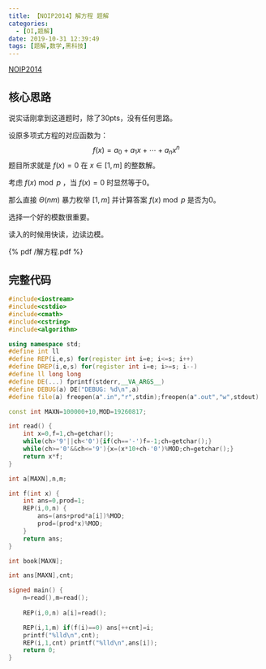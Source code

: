 ```yaml
---
title: 【NOIP2014】解方程 题解
categories:
  - [OI,题解]
date: 2019-10-31 12:39:49
tags: [题解,数学,黑科技]
---
```


[NOIP2014](https://www.luogu.org/problem/P2312)

<!--more-->

## 核心思路

说实话刚拿到这道题时，除了30pts，没有任何思路。

设原多项式方程的对应函数为：
$$
f(x)=a_0+a_1x+\cdots+a_nx^n
$$
题目所求就是 $f(x)=0$ 在 $x\in [1,m]$ 的整数解。

考虑 $f(x) \bmod p$ ，当 $f(x)=0$ 时显然等于$0$。

那么直接 $\Theta(nm)$ 暴力枚举 $[1,m]$ 并计算答案 $f(x) \bmod p$ 是否为$0$。

选择一个好的模数很重要。

读入的时候用快读，边读边模。

{% pdf /解方程.pdf %}

## 完整代码

```cpp
#include<iostream>
#include<cstdio>
#include<cmath>
#include<cstring>
#include<algorithm>

using namespace std;
#define int ll
#define REP(i,e,s) for(register int i=e; i<=s; i++)
#define DREP(i,e,s) for(register int i=e; i>=s; i--)
#define ll long long
#define DE(...) fprintf(stderr,__VA_ARGS__)
#define DEBUG(a) DE("DEBUG: %d\n",a)
#define file(a) freopen(a".in","r",stdin);freopen(a".out","w",stdout)

const int MAXN=100000+10,MOD=19260817;

int read() {
	int x=0,f=1,ch=getchar();
	while(ch>'9'||ch<'0'){if(ch=='-')f=-1;ch=getchar();}
	while(ch>='0'&&ch<='9'){x=(x*10+ch-'0')%MOD;ch=getchar();}
	return x*f;
}

int a[MAXN],n,m;

int f(int x) {
	int ans=0,prod=1;
	REP(i,0,n) {
		ans=(ans+prod*a[i])%MOD;
		prod=(prod*x)%MOD;
	}
	return ans;
}

int book[MAXN];

int ans[MAXN],cnt;

signed main() {
	n=read(),m=read();
	
	REP(i,0,n) a[i]=read();

	REP(i,1,m) if(f(i)==0) ans[++cnt]=i;	
	printf("%lld\n",cnt);
	REP(i,1,cnt) printf("%lld\n",ans[i]);
	return 0;
}
```



